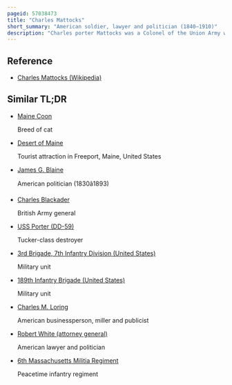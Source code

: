 ```yaml
---
pageid: 57038473
title: "Charles Mattocks"
short_summary: "American soldier, lawyer and politician (1840–1910)"
description: "Charles porter Mattocks was a Colonel of the Union Army who received the Medal of Honor. He was born in Danville Vermont and served in the 17th Maine Infantry during the american civil War. He was captured and for nine Months was held in Prison. He later commanded the Maine State Militia and served as a brigade general during the spanish-american War. He was elected to the Maine House of Representatives in 1880, was a County Attorney for Cumberland County, Maine, and argued a Case before the Supreme Court."
---
```


## Reference

- [Charles Mattocks (Wikipedia)](https://en.wikipedia.org/?curid=57038473)

## Similar TL;DR

- [Maine Coon](/tldr/en/maine-coon)

  Breed of cat

- [Desert of Maine](/tldr/en/desert-of-maine)

  Tourist attraction in Freeport, Maine, United States

- [James G. Blaine](/tldr/en/james-g-blaine)

  American politician (1830â1893)

- [Charles Blackader](/tldr/en/charles-blackader)

  British Army general

- [USS Porter (DD-59)](/tldr/en/uss-porter-dd-59)

  Tucker-class destroyer

- [3rd Brigade, 7th Infantry Division (United States)](/tldr/en/3rd-brigade-7th-infantry-division-united-states)

  Military unit

- [189th Infantry Brigade (United States)](/tldr/en/189th-infantry-brigade-united-states)

  Military unit

- [Charles M. Loring](/tldr/en/charles-m-loring)

  American businessperson, miller and publicist

- [Robert White (attorney general)](/tldr/en/robert-white-attorney-general)

  American lawyer and politician

- [6th Massachusetts Militia Regiment](/tldr/en/6th-massachusetts-militia-regiment)

  Peacetime infantry regiment
